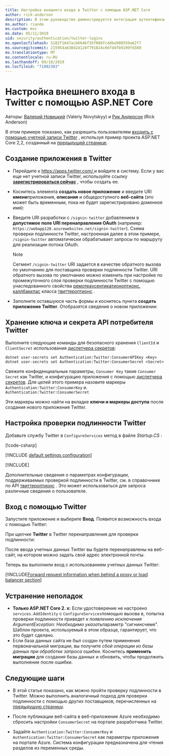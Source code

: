 ```yaml
---
title: Настройка внешнего входа в Twitter с помощью ASP.NET Core
author: rick-anderson
description: В этом руководстве демонстрируется интеграция аутентификации пользователя учетной записи Twitter с существующим ASP.NET Core приложением.
ms.author: riande
ms.custom: mvc
ms.date: 05/11/2019
uid: security/authentication/twitter-logins
ms.openlocfilehash: 5182f1647acb664bf35f086fcddbe909559a62f7
ms.sourcegitcommit: 215954a638d24124f791024c66fd4fb9109fd380
ms.translationtype: MT
ms.contentlocale: ru-RU
ms.lasthandoff: 09/18/2019
ms.locfileid: "71082303"
---
```

# <a name="twitter-external-sign-in-setup-with-aspnet-core"></a>Настройка внешнего входа в Twitter с помощью ASP.NET Core

Авторы: [Валерий Новицкий](https://github.com/01binary) (Valeriy Novytskyy) и [Рик Андерсон](https://twitter.com/RickAndMSFT) (Rick Anderson)

В этом примере показано, как разрешить пользователям [входить с помощью учетной записи Twitter](https://dev.twitter.com/web/sign-in/desktop-browser) , используя пример проекта ASP.NET Core 2,2, созданный на [предыдущей странице](xref:security/authentication/social/index).

## <a name="create-the-app-in-twitter"></a>Создание приложения в Twitter

* Перейдите к [ https://apps.twitter.com/ ](https://apps.twitter.com/) и войдите в систему. Если у вас еще нет учетной записи Twitter, используйте ссылку **[зарегистрироваться сейчас](https://twitter.com/signup)** , чтобы создать ее.

* Коснитесь элемента **создать новое приложение** и введите URI **имени**приложения, **описания** и общедоступного **веб-сайта** (это может быть временным, пока не будет зарегистрировано доменное имя):

* Введите URI разработки с `/signin-twitter` добавлением в **допустимое поле URI перенаправления OAuth** (например: `https://webapp128.azurewebsites.net/signin-twitter`). Схема проверки подлинности Twitter, настроенная далее в этом примере, `/signin-twitter` автоматически обрабатывает запросы по маршруту для реализации потока OAuth.

  > [!NOTE]
  > Сегмент `/signin-twitter` URI задается в качестве обратного вызова по умолчанию для поставщика проверки подлинности Twitter. URI обратного вызова по умолчанию можно изменить при настройке по промежуточного слоя проверки подлинности Twitter с помощью унаследованного свойства [ремотеаусентикатионоптионс. каллбаккпас](/dotnet/api/microsoft.aspnetcore.authentication.remoteauthenticationoptions.callbackpath) класса [твиттероптионс](/dotnet/api/microsoft.aspnetcore.authentication.twitter.twitteroptions) .

* Заполните оставшуюся часть формы и коснитесь пункта **создать приложение Twitter**. Отобразятся сведения о новом приложении:

## <a name="storing-twitter-consumer-api-key-and-secret"></a>Хранение ключа и секрета API потребителя Twitter

Выполните следующие команды для безопасного хранения `ClientId` и `ClientSecret` использования [диспетчера секретов](xref:security/app-secrets):

```dotnetcli
dotnet user-secrets set Authentication:Twitter:ConsumerAPIKey <Key>
dotnet user-secrets set Authentication:Twitter:ConsumerSecret <Secret>
```

Свяжите конфиденциальные параметры, `Consumer Key` такие `Consumer Secret` как Twitter, и конфигурацию приложения с помощью [диспетчера секретов](xref:security/app-secrets). Для целей этого примера назовите маркеры `Authentication:Twitter:ConsumerKey` и. `Authentication:Twitter:ConsumerSecret`

Эти маркеры можно найти на вкладке **ключи и маркеры доступа** после создания нового приложения Twitter.

## <a name="configure-twitter-authentication"></a>Настройка проверки подлинности Twitter

Добавьте службу Twitter в `ConfigureServices` метод в файле *Startup.CS* :

[!code-csharp[](~/security/authentication/social/social-code/StartupTwitter.cs?name=snippet&highlight=10-14)]

[!INCLUDE [default settings configuration](includes/default-settings.md)]

[!INCLUDE[](includes/chain-auth-providers.md)]

Дополнительные сведения о параметрах конфигурации, поддерживаемых проверкой подлинности в Twitter, см. в справочнике по API [твиттероптионс](/dotnet/api/microsoft.aspnetcore.builder.twitteroptions) . Это может использоваться для запроса различные сведения о пользователе.

## <a name="sign-in-with-twitter"></a>Вход с помощью Twitter

Запустите приложение и выберите **Вход**. Появится возможность входа с помощью Twitter:

При щелчке **Twitter** в Twitter перенаправления для проверки подлинности:

После ввода учетных данных Twitter вы будете перенаправлены на веб-сайт, на котором можно задать свой адрес электронной почты.

Теперь вы выполнили вход с использованием учетных данных Twitter:

[!INCLUDE[Forward request information when behind a proxy or load balancer section](includes/forwarded-headers-middleware.md)]

## <a name="troubleshooting"></a>Устранение неполадок

* **Только ASP.NET Core 2. x:** Если удостоверение не настроено `services.AddIdentity` с `ConfigureServices`помощью вызова в, попытка проверки подлинности приведет *к появлению исключения ArgumentException: Необходимо указать*параметр "сигнинсчеме". Шаблон проекта, используемый в этом образце, гарантирует, что это будет сделано.
* Если база данных сайта не был создан путем применения первоначальной миграции, вы получите *сбой операции из базы данных при обработке запроса* ошибки. Коснитесь **применить миграции** для создания базы данных и обновить, чтобы продолжить выполнение после ошибки.

## <a name="next-steps"></a>Следующие шаги

* В этой статье показано, как можно пройти проверку подлинности в Twitter. Можно выполнить аналогичный подход для проверки подлинности с помощью других поставщиков, перечисленных на [предыдущую страницу](xref:security/authentication/social/index).

* После публикации веб-сайта в веб-приложение Azure необходимо сбросить настройки `ConsumerSecret` на портале разработчика Twitter.

* Задайте `Authentication:Twitter:ConsumerKey` и `Authentication:Twitter:ConsumerSecret` как параметры приложения на портале Azure. Система конфигурации предназначена для чтения разделов из переменных среды.
